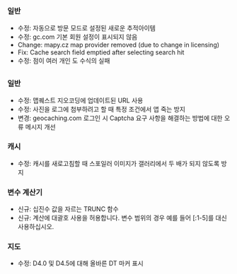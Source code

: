 ##

### 일반
- 수정: 자동으로 방문 모드로 설정된 새로운 추적아이템
- 수정: gc.com 기본 회원 설정이 표시되지 않음
- Change: mapy.cz map provider removed (due to change in licensing)
- Fix: Cache search field emptied after selecting search hit
- 수정: 점이 여러 개인 도 수식의 실패

##

### 일반
- 수정: 맵퀘스트 지오코딩에 업데이트된 URL 사용
- 수정: 사진을 로그에 첨부하려고 할 때 특정 조건에서 앱 죽는 방지
- 변경: geocaching.com 로그인 시 Captcha 요구 사항을 해결하는 방법에 대한 오류 메시지 개선

### 캐시
- 수정: 캐시를 새로고침할 때 스포일러 이미지가 갤러리에서 두 배가 되지 않도록 방지

### 변수 계산기
- 신규: 십진수 값을 자르는 TRUNC 함수
- 신규: 계산에 대괄호 사용을 허용합니다. 변수 범위의 경우 예를 들어 \[:1-5\]를 대신 사용하십시오.

### 지도
- 수정: D4.0 및 D4.5에 대해 올바른 DT 마커 표시
